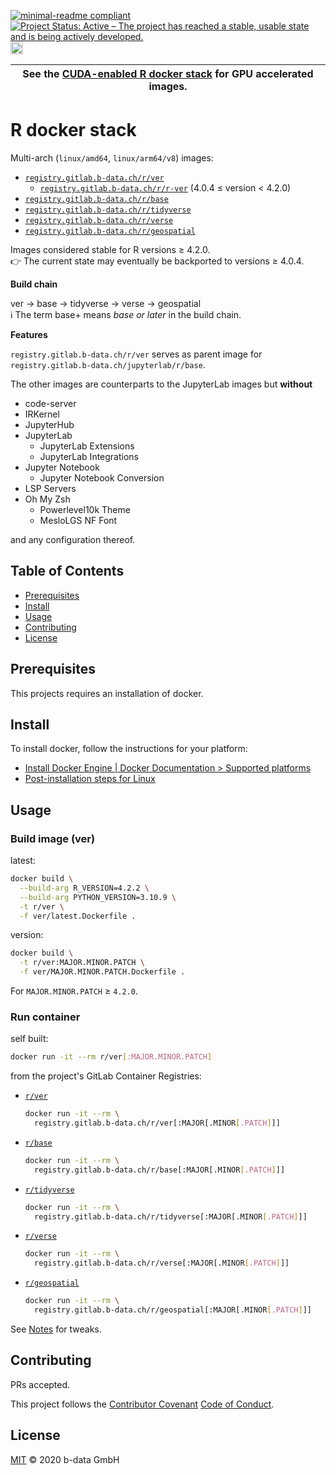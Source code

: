 [![minimal-readme compliant](https://img.shields.io/badge/readme%20style-minimal-brightgreen.svg)](https://github.com/RichardLitt/standard-readme/blob/master/example-readmes/minimal-readme.md) [![Project Status: Active – The project has reached a stable, usable state and is being actively developed.](https://www.repostatus.org/badges/latest/active.svg)](https://www.repostatus.org/#active) <a href="https://liberapay.com/benz0li/donate"><img src="https://liberapay.com/assets/widgets/donate.svg" alt="Donate using Liberapay" height="20"></a>

| See the [CUDA-enabled R docker stack](CUDA.md) for GPU accelerated images. |
|----------------------------------------------------------------------------|

# R docker stack

Multi-arch (`linux/amd64`, `linux/arm64/v8`) images:

* [`registry.gitlab.b-data.ch/r/ver`](https://gitlab.b-data.ch/r/ver/container_registry)
  * [`registry.gitlab.b-data.ch/r/r-ver`](https://gitlab.b-data.ch/r/r-ver/container_registry)
    (4.0.4 ≤ version < 4.2.0)
* [`registry.gitlab.b-data.ch/r/base`](https://gitlab.b-data.ch/r/base/container_registry)
* [`registry.gitlab.b-data.ch/r/tidyverse`](https://gitlab.b-data.ch/r/tidyverse/container_registry)
* [`registry.gitlab.b-data.ch/r/verse`](https://gitlab.b-data.ch/r/verse/container_registry)
* [`registry.gitlab.b-data.ch/r/geospatial`](https://gitlab.b-data.ch/r/geospatial/container_registry)

Images considered stable for R versions ≥ 4.2.0.  
:point_right: The current state may eventually be backported to versions ≥
4.0.4.

**Build chain**

ver → base → tidyverse → verse → geospatial  
:information_source: The term base+ means *base or later* in the build chain.

**Features**

`registry.gitlab.b-data.ch/r/ver` serves as parent image for
`registry.gitlab.b-data.ch/jupyterlab/r/base`.

The other images are counterparts to the JupyterLab images but **without**

* code-server
* IRKernel
* JupyterHub
* JupyterLab
  * JupyterLab Extensions
  * JupyterLab Integrations
* Jupyter Notebook
  * Jupyter Notebook Conversion
* LSP Servers
* Oh My Zsh
  * Powerlevel10k Theme
  * MesloLGS NF Font

and any configuration thereof.

## Table of Contents

* [Prerequisites](#prerequisites)
* [Install](#install)
* [Usage](#usage)
* [Contributing](#contributing)
* [License](#license)

## Prerequisites

This projects requires an installation of docker.

## Install

To install docker, follow the instructions for your platform:

* [Install Docker Engine | Docker Documentation > Supported platforms](https://docs.docker.com/engine/install/#supported-platforms)
* [Post-installation steps for Linux](https://docs.docker.com/engine/install/linux-postinstall/)

## Usage

### Build image (ver)

latest:

```bash
docker build \
  --build-arg R_VERSION=4.2.2 \
  --build-arg PYTHON_VERSION=3.10.9 \
  -t r/ver \
  -f ver/latest.Dockerfile .
```

version:

```bash
docker build \
  -t r/ver:MAJOR.MINOR.PATCH \
  -f ver/MAJOR.MINOR.PATCH.Dockerfile .
```

For `MAJOR.MINOR.PATCH` ≥ `4.2.0`.

### Run container

self built:

```bash
docker run -it --rm r/ver[:MAJOR.MINOR.PATCH]
```

from the project's GitLab Container Registries:

* [`r/ver`](https://gitlab.b-data.ch/r/ver/container_registry)  
  ```bash
  docker run -it --rm \
    registry.gitlab.b-data.ch/r/ver[:MAJOR[.MINOR[.PATCH]]]
  ```
* [`r/base`](https://gitlab.b-data.ch/r/base/container_registry)  
  ```bash
  docker run -it --rm \
    registry.gitlab.b-data.ch/r/base[:MAJOR[.MINOR[.PATCH]]]
  ```
* [`r/tidyverse`](https://gitlab.b-data.ch/r/tidyverse/container_registry)  
  ```bash
  docker run -it --rm \
    registry.gitlab.b-data.ch/r/tidyverse[:MAJOR[.MINOR[.PATCH]]]
  ```
* [`r/verse`](https://gitlab.b-data.ch/r/verse/container_registry)  
  ```bash
  docker run -it --rm \
    registry.gitlab.b-data.ch/r/verse[:MAJOR[.MINOR[.PATCH]]]
  ```
* [`r/geospatial`](https://gitlab.b-data.ch/r/geospatial/container_registry)  
  ```bash
  docker run -it --rm \
    registry.gitlab.b-data.ch/r/geospatial[:MAJOR[.MINOR[.PATCH]]]
  ```

See [Notes](NOTES.md) for tweaks.

## Contributing

PRs accepted.

This project follows the
[Contributor Covenant](https://www.contributor-covenant.org)
[Code of Conduct](CODE_OF_CONDUCT.md).

## License

[MIT](LICENSE) © 2020 b-data GmbH
